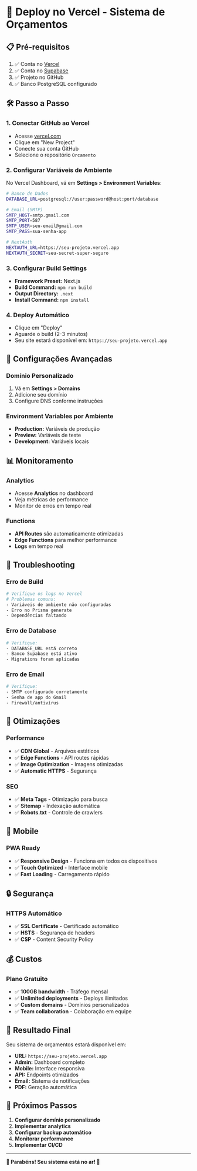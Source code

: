 # 🚀 Deploy no Vercel - Sistema de Orçamentos

## 📋 Pré-requisitos

1. ✅ Conta no [Vercel](https://vercel.com)
2. ✅ Conta no [Supabase](https://supabase.com)
3. ✅ Projeto no GitHub
4. ✅ Banco PostgreSQL configurado

## 🛠️ Passo a Passo

### 1. **Conectar GitHub ao Vercel**
- Acesse [vercel.com](https://vercel.com)
- Clique em "New Project"
- Conecte sua conta GitHub
- Selecione o repositório `Orcamento`

### 2. **Configurar Variáveis de Ambiente**
No Vercel Dashboard, vá em **Settings > Environment Variables**:

```bash
# Banco de Dados
DATABASE_URL=postgresql://user:password@host:port/database

# Email (SMTP)
SMTP_HOST=smtp.gmail.com
SMTP_PORT=587
SMTP_USER=seu-email@gmail.com
SMTP_PASS=sua-senha-app

# NextAuth
NEXTAUTH_URL=https://seu-projeto.vercel.app
NEXTAUTH_SECRET=seu-secret-super-seguro
```

### 3. **Configurar Build Settings**
- **Framework Preset:** Next.js
- **Build Command:** `npm run build`
- **Output Directory:** `.next`
- **Install Command:** `npm install`

### 4. **Deploy Automático**
- Clique em "Deploy"
- Aguarde o build (2-3 minutos)
- Seu site estará disponível em: `https://seu-projeto.vercel.app`

## 🔧 Configurações Avançadas

### **Domínio Personalizado**
1. Vá em **Settings > Domains**
2. Adicione seu domínio
3. Configure DNS conforme instruções

### **Environment Variables por Ambiente**
- **Production:** Variáveis de produção
- **Preview:** Variáveis de teste
- **Development:** Variáveis locais

## 📊 Monitoramento

### **Analytics**
- Acesse **Analytics** no dashboard
- Veja métricas de performance
- Monitor de erros em tempo real

### **Functions**
- **API Routes** são automaticamente otimizadas
- **Edge Functions** para melhor performance
- **Logs** em tempo real

## 🚨 Troubleshooting

### **Erro de Build**
```bash
# Verifique os logs no Vercel
# Problemas comuns:
- Variáveis de ambiente não configuradas
- Erro no Prisma generate
- Dependências faltando
```

### **Erro de Database**
```bash
# Verifique:
- DATABASE_URL está correto
- Banco Supabase está ativo
- Migrations foram aplicadas
```

### **Erro de Email**
```bash
# Verifique:
- SMTP configurado corretamente
- Senha de app do Gmail
- Firewall/antivírus
```

## 🎯 Otimizações

### **Performance**
- ✅ **CDN Global** - Arquivos estáticos
- ✅ **Edge Functions** - API routes rápidas
- ✅ **Image Optimization** - Imagens otimizadas
- ✅ **Automatic HTTPS** - Segurança

### **SEO**
- ✅ **Meta Tags** - Otimização para busca
- ✅ **Sitemap** - Indexação automática
- ✅ **Robots.txt** - Controle de crawlers

## 📱 Mobile

### **PWA Ready**
- ✅ **Responsive Design** - Funciona em todos os dispositivos
- ✅ **Touch Optimized** - Interface mobile
- ✅ **Fast Loading** - Carregamento rápido

## 🔒 Segurança

### **HTTPS Automático**
- ✅ **SSL Certificate** - Certificado automático
- ✅ **HSTS** - Segurança de headers
- ✅ **CSP** - Content Security Policy

## 💰 Custos

### **Plano Gratuito**
- ✅ **100GB bandwidth** - Tráfego mensal
- ✅ **Unlimited deployments** - Deploys ilimitados
- ✅ **Custom domains** - Domínios personalizados
- ✅ **Team collaboration** - Colaboração em equipe

## 🎉 Resultado Final

Seu sistema de orçamentos estará disponível em:
- **URL:** `https://seu-projeto.vercel.app`
- **Admin:** Dashboard completo
- **Mobile:** Interface responsiva
- **API:** Endpoints otimizados
- **Email:** Sistema de notificações
- **PDF:** Geração automática

## 🚀 Próximos Passos

1. **Configurar domínio personalizado**
2. **Implementar analytics**
3. **Configurar backup automático**
4. **Monitorar performance**
5. **Implementar CI/CD**

---

**🎊 Parabéns! Seu sistema está no ar! 🎊**
